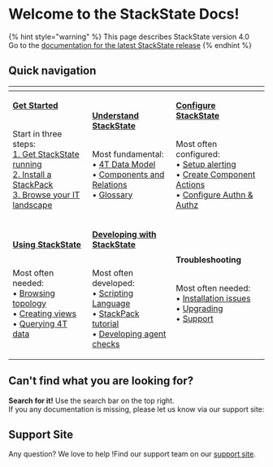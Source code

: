 # Welcome to the StackState Docs!

{% hint style="warning" %}
This page describes StackState version 4.0<br />Go to the [documentation for the latest StackState release](https://docs.stackstate.com/)
{% endhint %}

## Quick navigation

<table>
  <thead>
    <tr>
      <th style="text-align:left"></th>
      <th style="text-align:left"></th>
      <th style="text-align:left"></th>
    </tr>
  </thead>
  <tbody>
    <tr>
      <td style="text-align:left">
        <p><a href="getting_started.md"><b>Get Started</b></a>
        </p>
        <p>
          <br />Start in three steps:
          <br /><a href="setup/installation/">1. Get StackState running</a>
          <br /><a href="integrations/">2. Install a StackPack</a>
          <br /><a href="./">3. Browse your IT landscape</a>
        </p>
      </td>
      <td style="text-align:left">
        <p><a href="https://docs.stackstate.com/concepts/"><b>Understand StackState</b></a>
        </p>
        <p>
          <br />Most fundamental:
          <br />&#x2022; <a href="concepts/4t_data_model.md">4T Data Model</a>
          <br />&#x2022; <a href="concepts/components_and_relations.md">Components and Relations</a>
          <br
          />&#x2022; <a href="concepts/glossary.md">Glossary</a>
        </p>
      </td>
      <td style="text-align:left">
        <p><a href="configure/"><b>Configure StackState</b></a>
        </p>
        <p>
          <br />Most often configured:
          <br />&#x2022; <a href="use/alerting.md">Setup alerting</a>
          <br />&#x2022; <a href="configure/component_actions.md">Create Component Actions</a>
          <br
          />&#x2022; <a href="configure/how_to_set_up_roles.md">Configure Authn &amp; Authz</a>
        </p>
      </td>
    </tr>
    <tr>
      <td style="text-align:left">
        <p><a href="use/"><b>Using StackState</b></a>
        </p>
        <p>
          <br />Most often needed:
          <br />&#x2022; <a href="./">Browsing topology</a>
          <br />&#x2022; <a href="use/views.md">Creating views</a>
          <br />&#x2022; <a href="use/queries.md">Querying 4T data</a>
        </p>
      </td>
      <td style="text-align:left">
        <p><a href="develop/"><b>Developing with StackState</b></a>
        </p>
        <p>
          <br />Most often developed:
          <br />&#x2022; <a href="develop/scripting/">Scripting Language</a>
          <br />&#x2022; <a href="develop/tutorials/basic_stackpack_tutorial.md">StackPack tutorial</a>
          <br
          />&#x2022; <a href="develop/agent_check/checks_in_agent_v2.md">Developing agent checks</a>
        </p>
      </td>
      <td style="text-align:left">
        <p><b>Troubleshooting</b>
        </p>
        <p>
          <br />Most often needed:
          <br />&#x2022; <a href="setup/installation/troubleshooting.md">Installation issues</a>
          <br
          />&#x2022; <a href="setup/upgrading.md">Upgrading</a>
          <br />&#x2022; <a href="https://support.stackstate.com">Support</a>
        </p>
      </td>
    </tr>
  </tbody>
</table>

## **Can't find what you are looking for?**

**Search for it!** Use the search bar on the top right.  
If you any documentation is missing, please let us know via our support site:

## **Support Site**

Any question? We love to help !Find our support team on our [support site](http://support.stackstate.com/).
